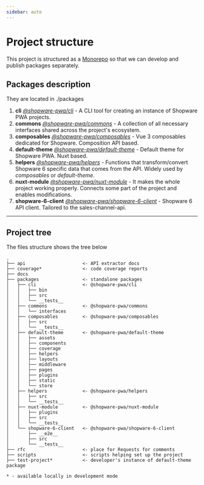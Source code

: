 ```yaml
---
sidebar: auto
---
```


# Project structure

This project is structured as a [Monorepo](https://en.wikipedia.org/wiki/Monorepo) so that we can develop and publish packages separately.

## Packages description

They are located in ./packages

1. **cli** [_@shopware-pwa/cli_](https://www.npmjs.com/package/@shopware-pwa/cli) - A CLI tool for creating an instance of Shopware PWA projects.
2. **commons** [_@shopware-pwa/commons_](https://www.npmjs.com/package/@shopware-pwa/commons) - A collection of all necessary interfaces shared across the project's ecosystem.
3. **composables** [_@shopware-pwa/composables_](https://www.npmjs.com/package/@shopware-pwa/composables) - Vue 3 composables dedicated for Shopware. Composition API based.
4. **default-theme** [_@shopware-pwa/default-theme_](https://www.npmjs.com/package/@shopware-pwa/default-theme) - Default theme for Shopware PWA. Nuxt based.
5. **helpers** [_@shopware-pwa/helpers_](https://www.npmjs.com/package/@shopware-pwa/helpers) - Functions that transform/convert Shopware 6 specific data that comes from the API. Widely used by _composables_ or _default-theme_.
6. **nuxt-module** [_@shopware-pwa/nuxt-module_](https://www.npmjs.com/package/@shopware-pwa/nuxt-module) - It makes the whole project working properly. Connects some part of the project and enables modifications.
7. **shopware-6-client** [_@shopware-pwa/shopware-6-client_](https://www.npmjs.com/package/@shopware-pwa/shopware-6-client) - Shopware 6 API client. Tailored to the sales-channel-api.
---

## Project tree

The files structure shows the tree below
```
.
├── api                     <- API extractor docs
├── coverage*               <- code coverage reports
├── docs
├── packages                <- standalone packages 
│   ├── cli                 <- @shopware-pwa/cli
│   │   ├── bin
│   │   ├── src
│   │   └── __tests__
│   ├── commons             <- @shopware-pwa/commons
│   │   └── interfaces
│   ├── composables         <- @shopware-pwa/composables
│   │   ├── src
│   │   └── __tests__
│   ├── default-theme       <- @shopware-pwa/default-theme
│   │   ├── assets
│   │   ├── components
│   │   ├── coverage
│   │   ├── helpers
│   │   ├── layouts
│   │   ├── middleware
│   │   ├── pages
│   │   ├── plugins
│   │   ├── static
│   │   └── store
│   ├── helpers             <- @shopware-pwa/helpers
│   │   ├── src
│   │   └── __tests__
│   ├── nuxt-module         <- @shopware-pwa/nuxt-module
│   │   ├── plugins
│   │   ├── src
│   │   └── __tests__
│   └── shopware-6-client   <- @shopware-pwa/shopware-6-client
│       ├── __e2e__
│       ├── src
│       └── __tests__
├── rfc                     <- place for Requests for comments
├── scripts                 <- scripts helping set up the project
├── test-project*           <- developer's instance of default-theme package           

* - available locally in development mode
```
